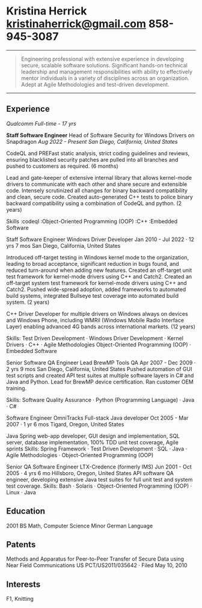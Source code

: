 Kristina Herrick kristinaherrick@gmail.com 858-945-3087
================
----
> Engineering professional with extensive experience in developing secure, scalable software solutions. 
> Significant hands-on technical leadership and management responsibilities with ability to effectively 
> mentor individuals in a variety of disciplines across an organization. Adept at Agile Methodologies 
> and test-driven development.
----
Experience
----------
*Qualcomm*
*Full-time - 17 yrs*

**Staff Software Engineer**
Head of Software Security for Windows Drivers on Snapdragon
*Aug 2022 - Present*
*San Diego, California, United States*

CodeQL and PREFast static analysis, strict coding guidelines and reviews, ensuring blacklisted security 
patches are pulled into all branches and pushed to customers as required. (6 months)

Lead and gate-keeper of extensive internal library that allows kernel-mode drivers to communicate 
with each other and share secure and extensible code. Intensely scrutinized all changes for binary 
backward compatibility and clean, secure code. Created auto-generated C++ tests to police binary 
backward compatibility using a combination of CodeQL and python. (2 years)

Skills
:codeql
:Object-Oriented Programming (OOP)
:C++
:Embedded Software

Staff Software Engineer
Windows Driver Developer
Jan 2010 - Jul 2022 · 12 yrs 7 mos
San Diego, California, United States

Introduced off-target testing in Windows kernel mode to the organization, leading to broad acceptance, 
significant reduction in bugs found, and reduced turn-around when adding new features. Created an 
off-target unit test framework for kernel-mode drivers using C++ and Catch2. Created an off-target 
system test framework for kernel-mode drivers using C++ and Catch2. Pushed wide-spread adoption, added 
frameworks to automated build systems, integrated Bullseye test coverage into automated build system. (2 years)

C++ Driver Developer for multiple drivers on Windows always on devices and Windows Phone, including WMRil 
(Windows Mobile Radio Interface Layer) enabling advanced 4G bands across international markets. (12 years)

Skills: Test Driven Development · Windows Driver Development · Kernel Drivers · C++ · Agile Methodologies
Object-Oriented Programming (OOP) · Embedded Software

Senior Software QA Engineer
Lead BrewMP Tools QA
Apr 2007 - Dec 2009 · 2 yrs 9 mos
San Diego, California, United States
Pushed automation of GUI test scripts and created API test suites at multiple software layers in C# and 
Java and Python. Lead for BrewMP device certification. Ran customer OEM training.

Skills: Software Quality Assurance · Python (Programming Language) · Java · C#

Software Engineer
OmniTracks Full-stack Java developer
Oct 2005 - Mar 2007 · 1 yr 6 mos
Tigard, Oregon, United States

Java Spring web-app developer, GUI design and implementation, SQL server, database implementation, 
100% TDD unit test coverage, Agile sprints
Skills: Spring Framework · Test Driven Development · SQL · Java · Agile Methodologies · Object-Oriented Programming (OOP)


Senior QA Software Engineer
LTX-Credence (formerly IMS)
Jun 2001 - Oct 2005 · 4 yrs 6 mo
Hillsboro, Oregon, United States
API software QA engineer, developing extensive Java test suites for full unit test and system test coverage.
Skills: Bash · Solaris · Object-Oriented Programming (OOP) · Linux · Java


Education
----------
2001
BS Math, Computer Science
Minor German Language

Patents
-------
Methods and Apparatus for Peer-to-Peer Transfer of Secure Data using Near Field Communications
US PCT/US2011/035642 · Filed May 10, 2010

Interests
---------
F1, Knitting
